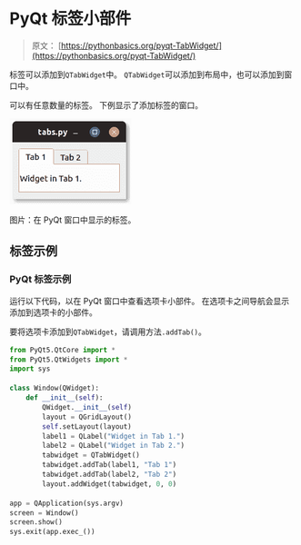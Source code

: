 # PyQt 标签小部件

> 原文： [https://pythonbasics.org/pyqt-TabWidget/](https://pythonbasics.org/pyqt-TabWidget/)

标签可以添加到`QTabWidget`中。 `QTabWidget`可以添加到布局中，也可以添加到窗口中。

可以有任意数量的标签。 下例显示了添加标签的窗口。

![tabs in pyqt window](img/1423f5646dd3a4d92eccfc7263fe178c.jpg)

图片：在 PyQt 窗口中显示的标签。




## 标签示例

### PyQt 标签示例

运行以下代码，以在 PyQt 窗口中查看选项卡小部件。 在选项卡之间导航会显示添加到选项卡的小部件。

要将选项卡添加到`QTabWidget`，请调用方法`.addTab()`。

```py
from PyQt5.QtCore import *
from PyQt5.QtWidgets import *
import sys

class Window(QWidget):
    def __init__(self):
        QWidget.__init__(self)
        layout = QGridLayout()
        self.setLayout(layout)
        label1 = QLabel("Widget in Tab 1.")
        label2 = QLabel("Widget in Tab 2.")
        tabwidget = QTabWidget()
        tabwidget.addTab(label1, "Tab 1")
        tabwidget.addTab(label2, "Tab 2")
        layout.addWidget(tabwidget, 0, 0)

app = QApplication(sys.argv)
screen = Window()
screen.show()
sys.exit(app.exec_())

```